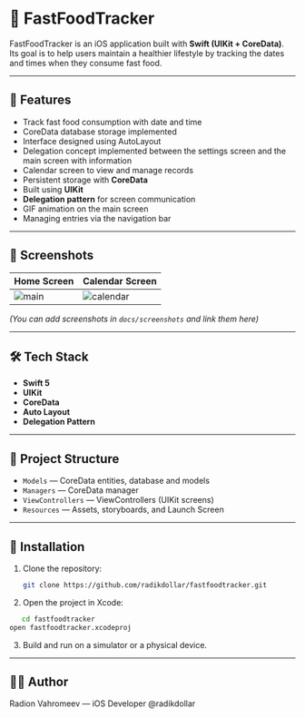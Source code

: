 # 🍔 FastFoodTracker

FastFoodTracker is an iOS application built with **Swift (UIKit + CoreData)**.  
Its goal is to help users maintain a healthier lifestyle by tracking the dates and times when they consume fast food.  


---

## 🚀 Features
- Track fast food consumption with date and time
- CoreData database storage implemented
- Interface designed using AutoLayout
- Delegation concept implemented between the settings screen and the main screen with information
- Calendar screen to view and manage records  
- Persistent storage with **CoreData**  
- Built using **UIKit**  
- **Delegation pattern** for screen communication
- GIF animation on the main screen
- Managing entries via the navigation bar

---

## 📱 Screenshots

| Home Screen | Calendar Screen |
|-------------|-----------------|
| ![main](docs/screenshots/main.png) | ![calendar](docs/screenshots/calendar.png) |

*(You can add screenshots in `docs/screenshots` and link them here)*

---

## 🛠️ Tech Stack
- **Swift 5**  
- **UIKit**  
- **CoreData**  
- **Auto Layout**  
- **Delegation Pattern**  

---

## 📂 Project Structure
- `Models` — CoreData entities, database and models
- `Managers` — CoreData manager  
- `ViewControllers` — ViewControllers (UIKit screens)  
- `Resources` — Assets, storyboards, and Launch Screen 

---

## 🔧 Installation
1. Clone the repository:
   ```bash
   git clone https://github.com/radikdollar/fastfoodtracker.git

2.	Open the project in Xcode:
   ```bash
      cd fastfoodtracker
   open fastfoodtracker.xcodeproj
   ```
3.	Build and run on a simulator or a physical device.

---

## 👨‍💻 Author

Radion Vahromeev — iOS Developer
@radikdollar
